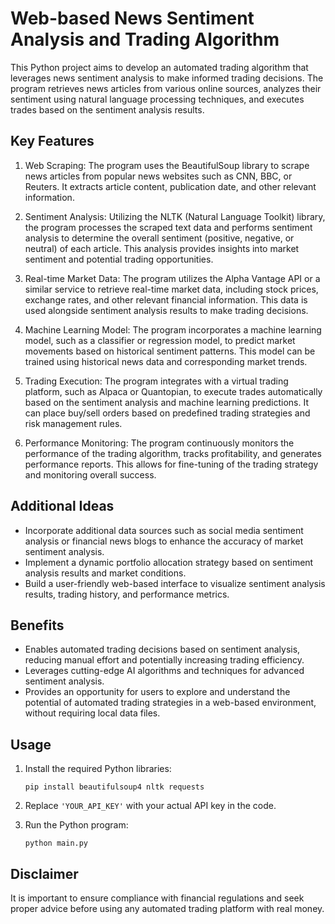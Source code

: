 # Web-based News Sentiment Analysis and Trading Algorithm

This Python project aims to develop an automated trading algorithm that leverages news sentiment analysis to make informed trading decisions. The program retrieves news articles from various online sources, analyzes their sentiment using natural language processing techniques, and executes trades based on the sentiment analysis results.

## Key Features

1. Web Scraping: The program uses the BeautifulSoup library to scrape news articles from popular news websites such as CNN, BBC, or Reuters. It extracts article content, publication date, and other relevant information.

2. Sentiment Analysis: Utilizing the NLTK (Natural Language Toolkit) library, the program processes the scraped text data and performs sentiment analysis to determine the overall sentiment (positive, negative, or neutral) of each article. This analysis provides insights into market sentiment and potential trading opportunities.

3. Real-time Market Data: The program utilizes the Alpha Vantage API or a similar service to retrieve real-time market data, including stock prices, exchange rates, and other relevant financial information. This data is used alongside sentiment analysis results to make trading decisions.

4. Machine Learning Model: The program incorporates a machine learning model, such as a classifier or regression model, to predict market movements based on historical sentiment patterns. This model can be trained using historical news data and corresponding market trends.

5. Trading Execution: The program integrates with a virtual trading platform, such as Alpaca or Quantopian, to execute trades automatically based on the sentiment analysis and machine learning predictions. It can place buy/sell orders based on predefined trading strategies and risk management rules.

6. Performance Monitoring: The program continuously monitors the performance of the trading algorithm, tracks profitability, and generates performance reports. This allows for fine-tuning of the trading strategy and monitoring overall success.

## Additional Ideas

- Incorporate additional data sources such as social media sentiment analysis or financial news blogs to enhance the accuracy of market sentiment analysis.
- Implement a dynamic portfolio allocation strategy based on sentiment analysis results and market conditions.
- Build a user-friendly web-based interface to visualize sentiment analysis results, trading history, and performance metrics.

## Benefits

- Enables automated trading decisions based on sentiment analysis, reducing manual effort and potentially increasing trading efficiency.
- Leverages cutting-edge AI algorithms and techniques for advanced sentiment analysis.
- Provides an opportunity for users to explore and understand the potential of automated trading strategies in a web-based environment, without requiring local data files.

## Usage

1. Install the required Python libraries:
   ```
   pip install beautifulsoup4 nltk requests
   ```

2. Replace `'YOUR_API_KEY'` with your actual API key in the code.

3. Run the Python program:
   ```
   python main.py
   ```

## Disclaimer

It is important to ensure compliance with financial regulations and seek proper advice before using any automated trading platform with real money.
